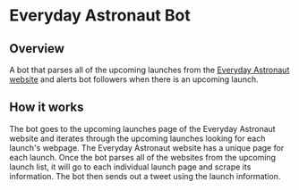 # Everyday Astronaut Bot

## Overview
A bot that parses all of the upcoming launches from the [Everyday Astronaut website](https://everydayastronaut.com/upcoming-launches/) and alerts bot followers when there is an upcoming launch.

## How it works
The bot goes to the upcoming launches page of the Everyday Astronaut website and iterates through the upcoming launches looking for each launch's webpage. The Everyday Astronaut website has a unique page for each launch. Once the bot parses all of the websites from the upcoming launch list, it will go to each individual launch page and scrape its information. The bot then sends out a tweet using the launch information.
